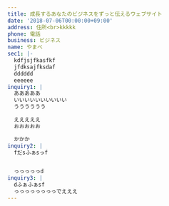 ```yaml
---
title: 成長するあなたのビジネスをずっと伝えるウェブサイト 
date: '2018-07-06T00:00:00+09:00'
address: 住所<br>kkkkk
phone: 電話
business: ビジネス
name: やまべ
sec1: |-
  kdfjsjfkasfkf
  jfdksajfksdaf
  dddddd
  eeeeee
inquiry1: |
  あああああ
  いいいいいいいいいい
  うううううう

  えええええ
  おおおおお

  かかか
inquiry2: |
  fだsふぁsっf


  っっっっっd
inquiry3: |
  dふぁふぁsf
  っっっっっっっっでえええ
---
```

